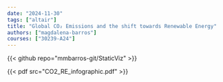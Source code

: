 ```yaml
---
date: "2024-11-30"
tags: ["altair"]
title: "Global CO₂ Emissions and the shift towards Renewable Energy"
authors: ["magdalena-barros"]
courses: ["30239-A24"]
---
```


{{< github repo="mmbarros-git/StaticViz" >}}

{{< pdf src="CO2_RE_infographic.pdf" >}}
